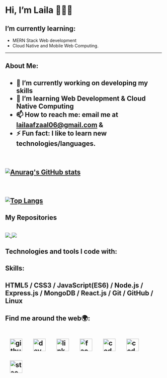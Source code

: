 <h1>Hi, I’m Laila 👋👩‍💻</h1> 
<h2>I’m currently learning: </h2>

- MERN Stack Web development <br/>
- Cloud Native and Mobile Web Computing.

<hr />
<h2>About Me:<h2/>

- 🔭 I’m currently working on developing my skills <br />
- 🌱 I’m learning Web Development & Cloud Native Computing <br />
- 📫 How to reach me: email me at lailaafzaal06@gmail.com & <br />
- ⚡ Fun fact: I like to learn new technologies/languages. <br />

<br />
  
[![Anurag's GitHub stats](https://github-readme-stats.vercel.app/api?username=laila-afzaal&hide=stars&show_icons=true&theme=tokyonight)](https://github.com/anuraghazra/github-readme-stats)

<br/>
  
  [![Top Langs](https://github-readme-stats.vercel.app/api/top-langs/?username=laila-afzaal&theme=tokyonight)](https://github.com/anuraghazra/github-readme-stats)
  
<h2>My Repositories<h2/>    

 <a href="https://github.com/laila-afzaal/product-list-CRUD-operations">
  <img align="center" src="https://github-readme-stats.vercel.app/api/pin/?username=laila-afzaal&repo=product-list-CRUD-operations&theme=tokyonight" />
</a>
<a href="https://github.com/laila-afzaal/To-Do-App">
  <img align="center" src="https://github-readme-stats.vercel.app/api/pin/?username=laila-afzaal&repo=To-Do-App&theme=tokyonight" />
</a>
  
<h2>Technologies and tools I code with:<h2/>
  
  
<h2>Skills:<h2/> HTML5 / CSS3 / JavaScript(ES6) / Node.js / Express.js / MongoDB / React.js / Git / GitHub / Linux

<h2>Find me around the web🌍:<h2/>
  
[<img src='https://cdn.jsdelivr.net/npm/simple-icons@3.0.1/icons/github.svg' alt='github' height='40' style="margin:15px;">](https://github.com/laila-afzaal)  [<img src='https://cdn.jsdelivr.net/npm/simple-icons@3.0.1/icons/dev-dot-to.svg' alt='dev' height='40' style="margin:15px;">](https://dev.to/lailaafzaal)  [<img src='https://cdn.jsdelivr.net/npm/simple-icons@3.0.1/icons/linkedin.svg' alt='linkedin' height='40' style="margin:15px;">](https://www.linkedin.com/in/laila-afzaal/)  [<img src='https://cdn.jsdelivr.net/npm/simple-icons@3.0.1/icons/facebook.svg' alt='facebook' height='40' style="margin:15px;">](https://www.facebook.com/laila.afzaal06)  [<img src='https://cdn.jsdelivr.net/npm/simple-icons@3.0.1/icons/codepen.svg' alt='codepen' height='40' style="margin:15px;">](https://codepen.io/laila-afzaal)  [<img src='https://cdn.jsdelivr.net/npm/simple-icons@3.0.1/icons/codesandbox.svg' alt='codesandbox' height='40' style="margin:15px;">](https://codesandbox.io/u/laila-afzaal) [<img src='https://cdn.jsdelivr.net/npm/simple-icons@3.0.1/icons/stackoverflow.svg' alt='stackoverflow' height='40' style="margin:15px;">](https://stackoverflow.com/users/19291688)  


